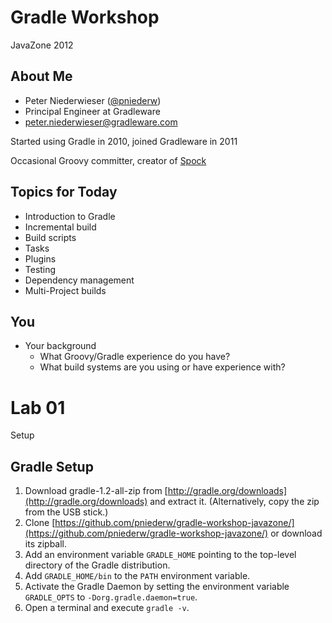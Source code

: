 # Gradle Workshop

JavaZone 2012

## About Me

* Peter Niederwieser ([@pniederw](http://twitter.com/pniederw))
* Principal Engineer at Gradleware
* peter.niederwieser@gradleware.com

Started using Gradle in 2010, joined Gradleware in 2011

Occasional Groovy committer, creator of [Spock](http://spockframework.org)

## Topics for Today

* Introduction to Gradle
* Incremental build
* Build scripts
* Tasks
* Plugins
* Testing
* Dependency management
* Multi-Project builds

## You

* Your background
    * What Groovy/Gradle experience do you have?
    * What build systems are you using or have experience with?

# Lab 01

Setup

## Gradle Setup

1. Download gradle-1.2-all-zip from [http://gradle.org/downloads](http://gradle.org/downloads) and extract it.
  (Alternatively, copy the zip from the USB stick.)
1. Clone [https://github.com/pniederw/gradle-workshop-javazone/](https://github.com/pniederw/gradle-workshop-javazone/) or download its zipball.
1. Add an environment variable `GRADLE_HOME` pointing to the top-level directory of the Gradle distribution.
1. Add `GRADLE_HOME/bin` to the `PATH` environment variable.
1. Activate the Gradle Daemon by setting the environment variable `GRADLE_OPTS` to `-Dorg.gradle.daemon=true`.
1. Open a terminal and execute `gradle -v`.

